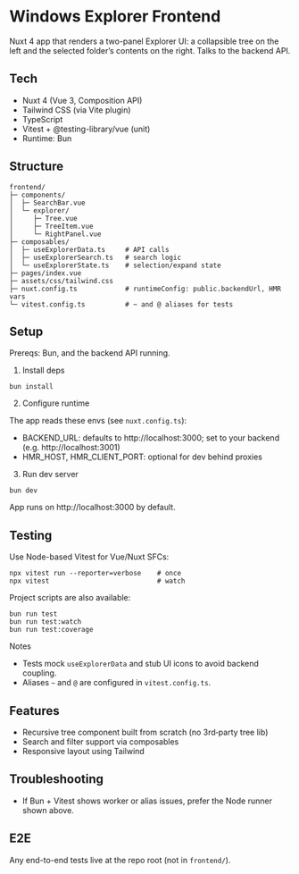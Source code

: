 # Windows Explorer Frontend

Nuxt 4 app that renders a two-panel Explorer UI: a collapsible tree on the left and the selected folder’s contents on the right. Talks to the backend API.

## Tech

- Nuxt 4 (Vue 3, Composition API)
- Tailwind CSS (via Vite plugin)
- TypeScript
- Vitest + @testing-library/vue (unit)
- Runtime: Bun

## Structure

```
frontend/
├─ components/
│  ├─ SearchBar.vue
│  └─ explorer/
│     ├─ Tree.vue
│     ├─ TreeItem.vue
│     └─ RightPanel.vue
├─ composables/
│  ├─ useExplorerData.ts     # API calls
│  ├─ useExplorerSearch.ts   # search logic
│  └─ useExplorerState.ts    # selection/expand state
├─ pages/index.vue
├─ assets/css/tailwind.css
├─ nuxt.config.ts            # runtimeConfig: public.backendUrl, HMR vars
└─ vitest.config.ts          # ~ and @ aliases for tests
```

## Setup

Prereqs: Bun, and the backend API running.

1) Install deps

```
bun install
```

2) Configure runtime

The app reads these envs (see `nuxt.config.ts`):

- BACKEND_URL: defaults to http://localhost:3000; set to your backend (e.g. http://localhost:3001)
- HMR_HOST, HMR_CLIENT_PORT: optional for dev behind proxies

3) Run dev server

```
bun dev
```

App runs on http://localhost:3000 by default.

## Testing

Use Node-based Vitest for Vue/Nuxt SFCs:

```
npx vitest run --reporter=verbose    # once
npx vitest                           # watch
```

Project scripts are also available:

```
bun run test
bun run test:watch
bun run test:coverage
```

Notes

- Tests mock `useExplorerData` and stub UI icons to avoid backend coupling.
- Aliases `~` and `@` are configured in `vitest.config.ts`.

## Features

- Recursive tree component built from scratch (no 3rd‑party tree lib)
- Search and filter support via composables
- Responsive layout using Tailwind

## Troubleshooting

- If Bun + Vitest shows worker or alias issues, prefer the Node runner shown above.

## E2E

Any end-to-end tests live at the repo root (not in `frontend/`).
